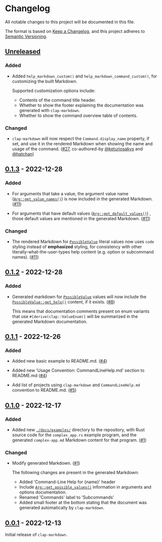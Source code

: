 # Changelog

All notable changes to this project will be documented in this file.

The format is based on [Keep a Changelog](https://keepachangelog.com/en/1.0.0/),
and this project adheres to [Semantic Versioning](https://semver.org/spec/v2.0.0.html).


## [Unreleased]

### Added

* Added `help_markdown_custom()` and `help_markdown_command_custom()`, for
  customizing the built Markdown.

  Supported customization options include:

  - Contents of the command title header.
  - Whether to show the footer explaining the documentation was generated with
    `clap-markdown`.
  - Whether to show the command overview table of contents.

### Changed

* `clap-markdown` will now respect the `Command.display_name` property, if set,
  and use it in the rendered Markdown when showing the name and usage of the
  command.
  ([#27],
  co-authored-by [@keturiosakys](https://github.com/keturiosakys)
  and [@hatchan](https://github.com/hatchan))



## [0.1.3] - 2022-12-28

### Added

* For arguments that take a value, the argument value name
  ([`Arg::get_value_names()`](https://docs.rs/clap/4.0.32/clap/struct.Arg.html#method.get_value_names))
  is now included in the generated Markdown. ([#11])

* For arguments that have default values
  ([`Arg::get_default_values()`](https://docs.rs/clap/4.0.32/clap/struct.Arg.html#method.get_default_values))
  , those default values are mentioned in the generated Markdown. ([#11])

### Changed

* The rendered Markdown for
  [`PossibleValue`](https://docs.rs/clap/4.0.32/clap/builder/struct.PossibleValue.html)
  literal values now uses `code` styling instead of **emphasized** styling, for
  consistency with other literally-what-the-user-types help content (e.g.
  option or subcommand names). ([#11])



## [0.1.2] - 2022-12-28

### Added

* Generated markdown for
  [`PossibleValue`](https://docs.rs/clap/4.0.32/clap/builder/struct.PossibleValue.html)
  values will now include the
  [`PossibleValue::get_help()`](https://docs.rs/clap/4.0.32/clap/builder/struct.PossibleValue.html#method.get_help)
  content, if it exists. ([#8])

  This means that documentation comments present on enum variants that use
  `#[derive(clap::ValueEnum)]` will be summarized in the generated Markdown
  documentation.



## [0.1.1] - 2022-12-26

### Added

* Added new basic example to README.md. ([#4])

* Added new 'Usage Convention: CommandLineHelp.md' section to README.md ([#4])

* Add list of projects using `clap-markdown` and `CommandLineHelp.md` convention
  to README.md. ([#5])



## [0.1.0] - 2022-12-17

### Added

* Added new [`./docs/examples/`](../docs/examples/) directory to the repository,
  with Rust source code for the `complex_app.rs` example program, and the
  generated `complex-app.md` Markdown content for that program. ([#1])

### Changed

* Modify generated Markdown. ([#1])

  The following changes are present in the generated Markdown:

  - Added 'Command-Line Help for {name}' header
  - Include
    [`Arg::get_possible_values()`](https://docs.rs/clap/latest/clap/builder/struct.Arg.html#method.get_possible_values)
    information in arguments and options documentation.
  - Renamed 'Commands' label to 'Subcommands'
  - Added small footer at the bottom stating that the document was generated
    automatically by `clap-markdown`.



## [0.0.1] - 2022-12-13

Initial release of `clap-markdown`.


<!-- v0.0.1 -->

<!-- v0.1.0 -->
[#1]: https://github.com/ConnorGray/clap-markdown/pull/1

<!-- v0.1.1 -->
[#4]: https://github.com/ConnorGray/clap-markdown/pull/4
[#5]: https://github.com/ConnorGray/clap-markdown/pull/5

<!-- v0.1.2 -->
[#8]: https://github.com/ConnorGray/clap-markdown/pull/8

<!-- v0.1.3 -->
[#11]: https://github.com/ConnorGray/clap-markdown/pull/11

<!-- Unreleased -->
[#27]: https://github.com/ConnorGray/clap-markdown/pull/27

[unreleased]: https://github.com/ConnorGray/clap-markdown/compare/v0.1.3...HEAD

[0.1.3]: https://github.com/ConnorGray/clap-markdown/compare/v0.1.2...v0.1.3
[0.1.2]: https://github.com/ConnorGray/clap-markdown/compare/v0.1.1...v0.1.2
[0.1.1]: https://github.com/ConnorGray/clap-markdown/compare/v0.1.0...v0.1.1
[0.1.0]: https://github.com/ConnorGray/clap-markdown/compare/v0.0.1...v0.1.0
[0.0.1]: https://github.com/ConnorGray/clap-markdown/releases/tag/v0.0.1
